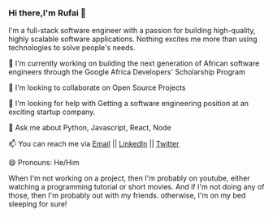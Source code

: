 ### Hi there,I'm Rufai 👋

I'm a full-stack software engineer with a passion for building high-quality, highly scalable software applications. Nothing excites me more than using technologies to solve people's needs.


🔭 I'm currently working on building the next generation of African software engineers through the Google Africa Developers' Scholarship Program

👯 I'm looking to collaborate on Open Source Projects

🤔 I'm looking for help with Getting a software engineering position at an exciting startup company.

💬 Ask me about Python, Javascript, React, Node

📫 You can reach me via [Email](https://mailto:oluwasinaalexrufai@gmail.com) || [LinkedIn](https://www.linkedin.com/in/rufai-alex) || [Twitter](https://twitter.com/ALEXRUFAI)

😄 Pronouns: He/Him


When I'm not working on a project, then I'm probably on youtube, either watching a programming tutorial or short movies. And if I'm not doing any of those, then I'm probably out with my friends. otherwise, I'm on my bed sleeping for sure!
